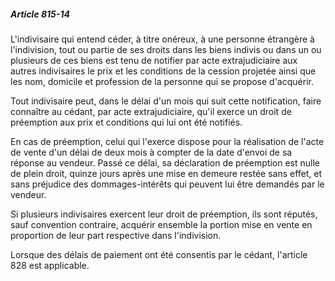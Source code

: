 ##### Article 815-14

L'indivisaire qui entend céder, à titre onéreux, à une personne étrangère à l'indivision, tout ou partie de ses droits dans les biens indivis ou dans un ou plusieurs de ces biens est tenu de notifier par acte extrajudiciaire aux autres indivisaires le prix et les conditions de la cession projetée ainsi que les nom, domicile et profession de la personne qui se propose d'acquérir.

Tout indivisaire peut, dans le délai d'un mois qui suit cette notification, faire connaître au cédant, par acte extrajudiciaire, qu'il exerce un droit de préemption aux prix et conditions qui lui ont été notifiés.

En cas de préemption, celui qui l'exerce dispose pour la réalisation de l'acte de vente d'un délai de deux mois à compter de la date d'envoi de sa réponse au vendeur. Passé ce délai, sa déclaration de préemption est nulle de plein droit, quinze jours après une mise en demeure restée sans effet, et sans préjudice des dommages-intérêts qui peuvent lui être demandés par le vendeur.

Si plusieurs indivisaires exercent leur droit de préemption, ils sont réputés, sauf convention contraire, acquérir ensemble la portion mise en vente en proportion de leur part respective dans l'indivision.

Lorsque des délais de paiement ont été consentis par le cédant, l'article 828 est applicable.

